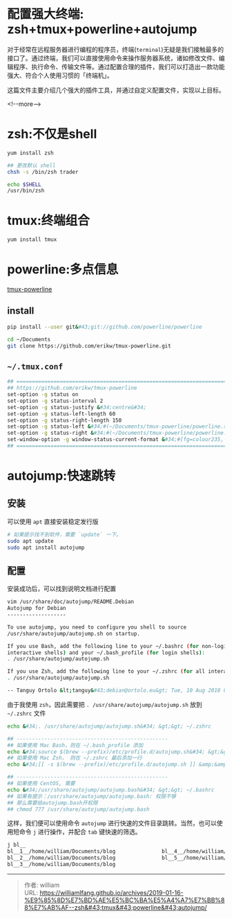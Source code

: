 # 配置强大终端: zsh&#43;tmux&#43;powerline&#43;autojump


对于经常在远程服务器进行编程的程序员，终端(`terminal`)无疑是我们接触最多的接口了。通过终端，我们可以直接使用命令来操作服务器系统，诸如修改文件、编辑程序、执行命令、传输文件等。通过配置合理的插件，我们可以打造出一款功能强大、符合个人使用习惯的「终端机」。

这篇文件主要介绍几个强大的插件工具，并通过自定义配置文件，实现以上目标。

&lt;!--more--&gt;

# zsh:不仅是shell

```bash
yum install zsh

## 更改默认 shell
chsh -s /bin/zsh trader

echo $SHELL
/usr/bin/zsh
```


# tmux:终端组合

```bash
yum install tmux
```


# powerline:多点信息

[tmux-powerline](https://github.com/erikw/tmux-powerline)

## install

```bash
pip install --user git&#43;git://github.com/powerline/powerline

cd ~/Documents
git clone https://github.com/erikw/tmux-powerline.git
```

## `~/.tmux.conf`

```bash
## =============================================================================
## https://github.com/erikw/tmux-powerline
set-option -g status on
set-option -g status-interval 2
set-option -g status-justify &#34;centre&#34;
set-option -g status-left-length 60
set-option -g status-right-length 150
set-option -g status-left &#34;#(~/Documents/tmux-powerline/powerline.sh left)&#34;
set-option -g status-right &#34;#(~/Documents/tmux-powerline/powerline.sh right)&#34;
set-window-option -g window-status-current-format &#34;#[fg=colour235, bg=colour27]⮀#[fg=colour255, bg=colour27] #I ⮁ #W #[fg=colour27, bg=colour235]⮀&#34;
## =============================================================================
```

# autojump:快速跳转

## 安装

可以使用 `apt` 直接安装稳定发行版

```bash
# 如果提示找不到软件，需要 `update` 一下。
sudo apt update
sudo apt install autojump
```

## 配置

安装成功后，可以找到说明文档进行配置

```bash
vim /usr/share/doc/autojump/README.Debian
Autojump for Debian
-------------------

To use autojump, you need to configure you shell to source
/usr/share/autojump/autojump.sh on startup.

If you use Bash, add the following line to your ~/.bashrc (for non-login
interactive shells) and your ~/.bash_profile (for login shells):
. /usr/share/autojump/autojump.sh

If you use Zsh, add the following line to your ~/.zshrc (for all interactive shells):
. /usr/share/autojump/autojump.sh

-- Tanguy Ortolo &lt;tanguy&#43;debian@ortolo.eu&gt; Tue, 10 Aug 2010 07:55:16 &#43;0200
```

由于我使用 `zsh`，因此需要把 `. /usr/share/autojump/autojump.sh` 放到 `~/.zshrc` 文件

```bash
echo &#34;. /usr/share/autojump/autojump.sh&#34; &gt;&gt; ~/.zshrc

## -------------------------------------------------
## 如果使用 Mac Bash，则在 ~/.bash_profile 添加
echo &#34;source $(brew --prefix)/etc/profile.d/autojump.sh&#34; &gt;&gt; ~/.bash_profile
## 如果使用 Mac Zsh， 则在 ~/.zshrc 最后添加一行
echo &#34;[[ -s $(brew --prefix)/etc/profile.d/autojump.sh ]] &amp;&amp; . $(brew --prefix)/etc/profile.d/autojump.sh&#34; &gt;&gt; ~/.zshrc

## -------------------------------------------------
## 如果使用 CentOS, 需要
echo &#34;/usr/share/autojump/autojump.bash&#34; &gt;&gt; ~/.bashrc
## 如果有提示：/usr/share/autojump/autojump.bash: 权限不够
## 那么需要给autojump.bash开权限
## chmod 777 /usr/share/autojump/autojump.bash
```

这样，我们便可以使用命令 `autojump` 进行快速的文件目录跳转。当然，也可以使用短命令 `j` 进行操作，并配合 `tab` 键快速的筛选。

```bash
j bl__                                                                              │
bl__1__/home/william/Documents/blog               bl__4__/home/william/Documents/blog/content/post
bl__2__/home/william/Documents/blog               bl__5__/home/william/Documents/blog/content           │
bl__3__/home/william/Documents/blog
```



---

> 作者: william  
> URL: https://williamlfang.github.io/archives/2019-01-16-%E9%85%8D%E7%BD%AE%E5%BC%BA%E5%A4%A7%E7%BB%88%E7%AB%AF--zsh&#43;tmux&#43;powerline&#43;autojump/  

